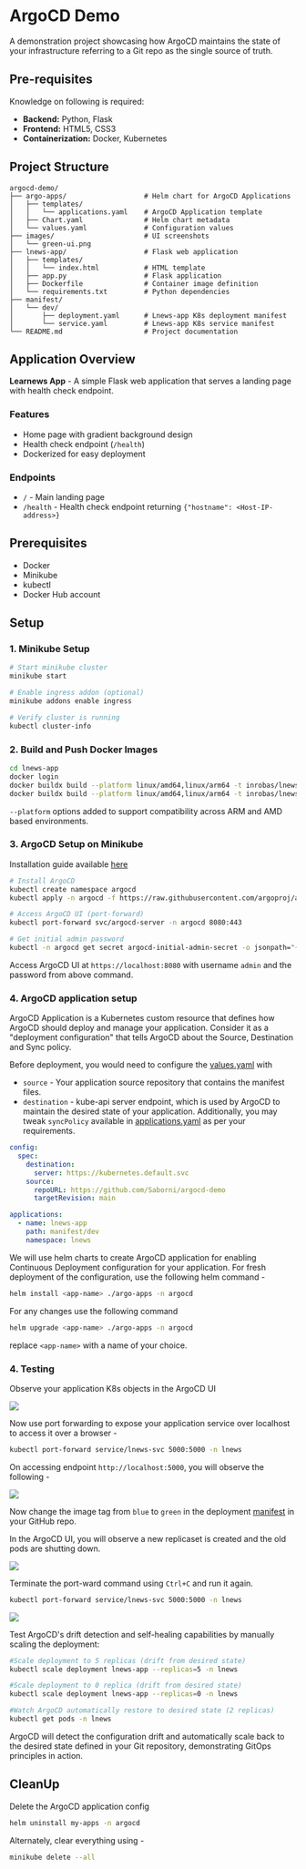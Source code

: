 # ArgoCD Demo

A demonstration project showcasing how ArgoCD maintains the state of your infrastructure referring to a Git repo as the single source of truth.

## Pre-requisites
Knowledge on following is required:
- **Backend:** Python, Flask
- **Frontend:** HTML5, CSS3
- **Containerization:** Docker, Kubernetes


## Project Structure
```
argocd-demo/
├── argo-apps/                   # Helm chart for ArgoCD Applications
│   ├── templates/
│   │   └── applications.yaml    # ArgoCD Application template
│   ├── Chart.yaml               # Helm chart metadata
│   └── values.yaml              # Configuration values
├── images/                      # UI screenshots
│   └── green-ui.png           
├── lnews-app/                   # Flask web application
│   ├── templates/
│   │   └── index.html           # HTML template
│   ├── app.py                   # Flask application
│   ├── Dockerfile               # Container image definition
│   └── requirements.txt         # Python dependencies
├── manifest/                    
│   └── dev/                     
│       ├── deployment.yaml      # Lnews-app K8s deployment manifest
│       └── service.yaml         # Lnews-app K8s service manifest
└── README.md                    # Project documentation
```

## Application Overview

**Learnews App** - A simple Flask web application that serves a landing page with health check endpoint.

### Features
- Home page with gradient background design
- Health check endpoint (`/health`)
- Dockerized for easy deployment

### Endpoints
- `/` - Main landing page
- `/health` - Health check endpoint returning `{"hostname": <Host-IP-address>}`

## Prerequisites
- Docker
- Minikube
- kubectl
- Docker Hub account

## Setup

### 1. Minikube Setup

```bash
# Start minikube cluster
minikube start

# Enable ingress addon (optional)
minikube addons enable ingress

# Verify cluster is running
kubectl cluster-info
```

### 2. Build and Push Docker Images

```bash
cd lnews-app
docker login
docker buildx build --platform linux/amd64,linux/arm64 -t inrobas/lnews-app:blue --push .
docker buildx build --platform linux/amd64,linux/arm64 -t inrobas/lnews-app:green --push .
```

`--platform` options added to support compatibility across ARM and AMD based environments.

### 3. ArgoCD Setup on Minikube

Installation guide available [here](https://argo-cd.readthedocs.io/en/stable/getting_started/#getting-started)

```bash
# Install ArgoCD
kubectl create namespace argocd
kubectl apply -n argocd -f https://raw.githubusercontent.com/argoproj/argo-cd/stable/manifests/install.yaml

# Access ArgoCD UI (port-forward)
kubectl port-forward svc/argocd-server -n argocd 8080:443

# Get initial admin password
kubectl -n argocd get secret argocd-initial-admin-secret -o jsonpath="{.data.password}" | base64 -d
```

Access ArgoCD UI at `https://localhost:8080` with username `admin` and the password from above command.

### 4. ArgoCD application setup

ArgoCD Application is a Kubernetes custom resource that defines how ArgoCD should deploy and manage your application.
Consider it as a "deployment configuration" that tells ArgoCD about the Source, Destination and Sync policy.

Before deployment, you would need to configure the [values.yaml](/argo-apps/values.yaml) with

- `source` - Your application source repository that contains the manifest files.
- `destination` - kube-api server endpoint, which is used by ArgoCD to maintain the desired state of your application.
Additionally, you may tweak `syncPolicy` available in [applications.yaml](/argo-apps/templates/applications.yaml) as per your requirements.

```yaml
config:
  spec:
    destination:
      server: https://kubernetes.default.svc
    source:
      repoURL: https://github.com/Saborni/argocd-demo
      targetRevision: main

applications:
  - name: lnews-app
    path: manifest/dev
    namespace: lnews
```
We will use helm charts to create ArgoCD application for enabling Continuous Deployment configuration for your application. For fresh deployment of the configuration, use the following helm command -

```bash
helm install <app-name> ./argo-apps -n argocd
```
For any changes use the following command

```bash
helm upgrade <app-name> ./argo-apps -n argocd
```
replace `<app-name>` with a name of your choice.

### 4. Testing

Observe your application K8s objects in the ArgoCD UI

![](/images/argo-ui.png)

Now use port forwarding to expose your application service over localhost to access it over a browser -

```bash
kubectl port-forward service/lnews-svc 5000:5000 -n lnews
```
On accessing endpoint `http://localhost:5000`, you will observe the following -

![](/images/blue-ui.png)

Now change the image tag from `blue` to `green` in the deployment [manifest](/manifest/dev/deployment.yaml) in your GitHub repo. 

In the ArgoCD UI, you will observe a new replicaset is created and the old pods are shutting down.

![](/images/after-commit.png)

Terminate the port-ward command using `Ctrl+C` and run it again.

```bash
kubectl port-forward service/lnews-svc 5000:5000 -n lnews
```
![](/images/green-ui.png)

Test ArgoCD's drift detection and self-healing capabilities by manually scaling the deployment:

```bash
#Scale deployment to 5 replicas (drift from desired state)
kubectl scale deployment lnews-app --replicas=5 -n lnews

#Scale deployment to 0 replica (drift from desired state)
kubectl scale deployment lnews-app --replicas=0 -n lnews

#Watch ArgoCD automatically restore to desired state (2 replicas)
kubectl get pods -n lnews
```

ArgoCD will detect the configuration drift and automatically scale back to the desired state defined in your Git repository, demonstrating GitOps principles in action.

## CleanUp

Delete the ArgoCD application config
```bash
helm uninstall my-apps -n argocd
```

Alternately, clear everything using -
```bash
minikube delete --all
```
